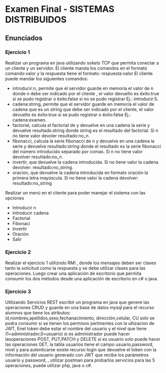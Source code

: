 # Examen Final - SISTEMAS DISTRIBUIDOS

## Enunciados

### Ejercicio 1

Realizar un programa en java utilizando sokets TCP que permita conectar a un cliente y un servidor. El cliente manda los comandos en el formato comando:valor y la respuesta tiene el formato: respuesta:valor El cliente puede mandar los siguientes comandos:

- introducir:n, permite que el servidor guarde en memoria el valor de n donde n debe ser indicado por el cliente , el valor devuelto es éxito:true si se pudo registrar o éxito:false si no se pudo registrar Ej.: introducir:5.
- cadena:string, permite que el servidor guarde en memoria el valor de cadena que es un string que debe ser indicado por el cliente, el valor devuelto es éxito:true si se pudo registrar o éxito:false Ej.: cadena:examen.
- factorial, calcula el factorial de y devuelve en una cadena la serie y devuelve resultado:string donde string es el resultado del factorial. Si n no tiene valor devoler resultado:no_n.
- fibonacci, calcula la serie fibonacci de n y devuelve en una cadena la serie y devuelve resultado:string donde el resultado es la serie fibonacci del número introducido separado por comas. Si n no tiene valor devolver resultado:no_n.
- invertir, que devuelve la cadena introducida. Si no tiene valor la cadena devolver: resultado:no_string.
- oracion, que devuelve la cadena introducida en formato oración la primera letra mayúscula. Si no tiene valor la cadena devolver: resultado:no_string

Realizar un menú en el cliente para poder manejar el sistema con las opciones

- Introducir n
- Introducir cadena
- Factorial
- Fibonaci
- Invertir
- Oración
- Salir

### Ejercicio 2

Realizar el ejercicio 1 utilizndo RMI , donde los mensajes deben ser clases tanto la solicitud como la respuesta y se debe utilizar clases para las operaciones. Luego crear una aplicación de escritorio que permita consumir los dos métodos desde una aplicación de escritorio en c# o java.

### Ejercicio 3

Utilizando Servicios REST escribir un programa en java que genere las operaciones CRUD y guarde en una base de datos mysql para el recurso alumnos que tiene los atributos: id,nombres,apellidos,sexo,fechanacimiento, dirección,celular, CU solo se podra consumir si se tienen los permisos pertinentes con la utlizacion de JWT, Enel token debe estar el nombre del usuario y el nivel que tiene (1=administrador,0=usuario) si es administrador puede hacer lasoperaciones POST, PUT,PATCH y DELETE si es usuario solo puede hacer las operaciones GET, la tabla usuarios tiene el campo usuario,password, nivel y para autenticarse existe recurso login que devuelve el token con la información del usuario generado con JWT que recibe los parámetros usuario y password, , utilizar postman para probarlos servicios para las 5 operaciones, puede utilizar php, java o c#.

